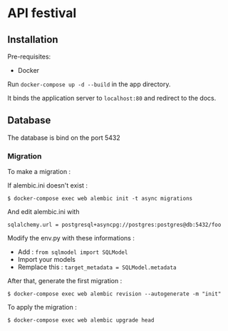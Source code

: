 # API festival

## Installation

Pre-requisites:

- Docker

Run `docker-compose up -d --build` in the app directory.

It binds the application server to `localhost:80` and redirect to the docs.

## Database

The database is bind on the port 5432

### Migration

To make a migration :

If alembic.ini doesn't exist :

```
$ docker-compose exec web alembic init -t async migrations
```

And edit alembic.ini with

```
sqlalchemy.url = postgresql+asyncpg://postgres:postgres@db:5432/foo
```

Modify the env.py with these informations :

- Add : `from sqlmodel import SQLModel`
- Import your models
- Remplace this : `target_metadata = SQLModel.metadata`


After that, generate the first migration :

```
$ docker-compose exec web alembic revision --autogenerate -m "init"
```

To apply the migration : 
```
$ docker-compose exec web alembic upgrade head
```